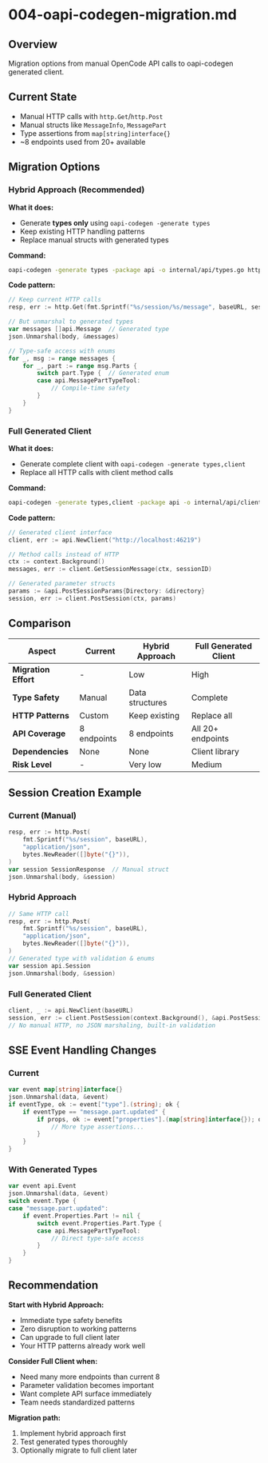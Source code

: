 # 004-oapi-codegen-migration.md

## Overview
Migration options from manual OpenCode API calls to oapi-codegen generated client.

## Current State
- Manual HTTP calls with `http.Get`/`http.Post`
- Manual structs like `MessageInfo`, `MessagePart`
- Type assertions from `map[string]interface{}`
- ~8 endpoints used from 20+ available

## Migration Options

### Hybrid Approach (Recommended)

**What it does:**
- Generate **types only** using `oapi-codegen -generate types`
- Keep existing HTTP handling patterns
- Replace manual structs with generated types

**Command:**
```bash
oapi-codegen -generate types -package api -o internal/api/types.go http://localhost:46219/doc
```

**Code pattern:**
```go
// Keep current HTTP calls
resp, err := http.Get(fmt.Sprintf("%s/session/%s/message", baseURL, sessionID))

// But unmarshal to generated types
var messages []api.Message  // Generated type
json.Unmarshal(body, &messages)

// Type-safe access with enums
for _, msg := range messages {
    for _, part := range msg.Parts {
        switch part.Type {  // Generated enum
        case api.MessagePartTypeTool:
            // Compile-time safety
        }
    }
}
```

### Full Generated Client

**What it does:**
- Generate complete client with `oapi-codegen -generate types,client`
- Replace all HTTP calls with client method calls

**Command:**
```bash
oapi-codegen -generate types,client -package api -o internal/api/client.go http://localhost:46219/doc
```

**Code pattern:**
```go
// Generated client interface
client, err := api.NewClient("http://localhost:46219")

// Method calls instead of HTTP
ctx := context.Background()
messages, err := client.GetSessionMessage(ctx, sessionID)

// Generated parameter structs
params := &api.PostSessionParams{Directory: &directory}
session, err := client.PostSession(ctx, params)
```

## Comparison

| Aspect | Current | Hybrid Approach | Full Generated Client |
|--------|---------|-----------------|----------------------|
| **Migration Effort** | - | Low | High |
| **Type Safety** | Manual | Data structures | Complete |
| **HTTP Patterns** | Custom | Keep existing | Replace all |
| **API Coverage** | 8 endpoints | 8 endpoints | All 20+ endpoints |
| **Dependencies** | None | None | Client library |
| **Risk Level** | - | Very low | Medium |

## Session Creation Example

### Current (Manual)
```go
resp, err := http.Post(
    fmt.Sprintf("%s/session", baseURL),
    "application/json",
    bytes.NewReader([]byte("{}")),
)
var session SessionResponse  // Manual struct
json.Unmarshal(body, &session)
```

### Hybrid Approach
```go
// Same HTTP call
resp, err := http.Post(
    fmt.Sprintf("%s/session", baseURL),
    "application/json",
    bytes.NewReader([]byte("{}")),
)
// Generated type with validation & enums
var session api.Session
json.Unmarshal(body, &session)
```

### Full Generated Client
```go
client, _ := api.NewClient(baseURL)
session, err := client.PostSession(context.Background(), &api.PostSessionParams{})
// No manual HTTP, no JSON marshaling, built-in validation
```

## SSE Event Handling Changes

### Current
```go
var event map[string]interface{}
json.Unmarshal(data, &event)
if eventType, ok := event["type"].(string); ok {
    if eventType == "message.part.updated" {
        if props, ok := event["properties"].(map[string]interface{}); ok {
            // More type assertions...
        }
    }
}
```

### With Generated Types
```go
var event api.Event
json.Unmarshal(data, &event)
switch event.Type {
case "message.part.updated":
    if event.Properties.Part != nil {
        switch event.Properties.Part.Type {
        case api.MessagePartTypeTool:
            // Direct type-safe access
        }
    }
}
```

## Recommendation

**Start with Hybrid Approach:**
- Immediate type safety benefits
- Zero disruption to working patterns
- Can upgrade to full client later
- Your HTTP patterns already work well

**Consider Full Client when:**
- Need many more endpoints than current 8
- Parameter validation becomes important
- Want complete API surface immediately
- Team needs standardized patterns

**Migration path:**
1. Implement hybrid approach first
2. Test generated types thoroughly
3. Optionally migrate to full client later